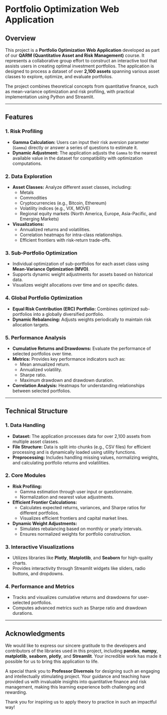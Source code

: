 # Portfolio Optimization Web Application

## Overview

This project is a **Portfolio Optimization Web Application** developed as part of our **QARM (Quantitative Asset and Risk Management)** course. It represents a collaborative group effort to construct an interactive tool that assists users in creating optimal investment portfolios. The application is designed to process a dataset of over **2,100 assets** spanning various asset classes to explore, optimize, and evaluate portfolios.

The project combines theoretical concepts from quantitative finance, such as mean-variance optimization and risk profiling, with practical implementation using Python and Streamlit.

---

## Features

### 1. Risk Profiling
- **Gamma Calculation:** Users can input their risk aversion parameter (`Gamma`) directly or answer a series of questions to estimate it.
- **Dynamic Adjustment:** The application adjusts the `Gamma` to the nearest available value in the dataset for compatibility with optimization computations.

### 2. Data Exploration
- **Asset Classes:** Analyze different asset classes, including:
  - Metals
  - Commodities
  - Cryptocurrencies (e.g., Bitcoin, Ethereum)
  - Volatility indices (e.g., VIX, MOVE)
  - Regional equity markets (North America, Europe, Asia-Pacific, and Emerging Markets)
- **Visualizations:**
  - Annualized returns and volatilities.
  - Correlation heatmaps for intra-class relationships.
  - Efficient frontiers with risk-return trade-offs.

### 3. Sub-Portfolio Optimization
- Individual optimization of sub-portfolios for each asset class using **Mean-Variance Optimization (MVO)**.
- Supports dynamic weight adjustments for assets based on historical data.
- Visualizes weight allocations over time and on specific dates.

### 4. Global Portfolio Optimization
- **Equal Risk Contribution (ERC) Portfolio:** Combines optimized sub-portfolios into a globally diversified portfolio.
- **Dynamic Rebalancing:** Adjusts weights periodically to maintain risk allocation targets.

### 5. Performance Analysis
- **Cumulative Returns and Drawdowns:** Evaluate the performance of selected portfolios over time.
- **Metrics:** Provides key performance indicators such as:
  - Mean annualized return.
  - Annualized volatility.
  - Sharpe ratio.
  - Maximum drawdown and drawdown duration.
- **Correlation Analysis:** Heatmaps for understanding relationships between selected portfolios.

---

## Technical Structure

### 1. Data Handling
- **Dataset:** The application processes data for over 2,100 assets from multiple asset classes.
- **File Structure:** Data is split into chunks (e.g., CSV files) for efficient processing and is dynamically loaded using utility functions.
- **Preprocessing:** Includes handling missing values, normalizing weights, and calculating portfolio returns and volatilities.

### 2. Core Modules
- **Risk Profiling:**
  - Gamma estimation through user input or questionnaire.
  - Normalization and nearest value adjustments.
- **Efficient Frontier Calculations:**
  - Calculates expected returns, variances, and Sharpe ratios for different portfolios.
  - Visualizes efficient frontiers and capital market lines.
- **Dynamic Weight Adjustments:**
  - Simulates rebalancing based on monthly or yearly intervals.
  - Ensures normalized weights for portfolio construction.

### 3. Interactive Visualizations
- Utilizes libraries like **Plotly**, **Matplotlib**, and **Seaborn** for high-quality charts.
- Provides interactivity through Streamlit widgets like sliders, radio buttons, and dropdowns.

### 4. Performance and Metrics
- Tracks and visualizes cumulative returns and drawdowns for user-selected portfolios.
- Computes advanced metrics such as Sharpe ratio and drawdown durations.

---

## Acknowledgments

We would like to express our sincere gratitude to the developers and contributors of the libraries used in this project, including **pandas**, **numpy**, **matplotlib**, **seaborn**, **plotly**, and **Streamlit**. Your incredible work has made it possible for us to bring this application to life.

A special thank you to **Professor Divernois** for designing such an engaging and intellectually stimulating project. Your guidance and teaching have provided us with invaluable insights into quantitative finance and risk management, making this learning experience both challenging and rewarding.

Thank you for inspiring us to apply theory to practice in such an impactful way!


